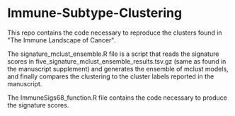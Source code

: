 # Immune-Subtype-Clustering


This repo contains the code necessary to reproduce the clusters found in "The Immune Landscape of Cancer".

The signature_mclust_ensemble.R file is a script that reads the signature scores in five_signature_mclust_ensemble_results.tsv.gz (same as found in the manuscript supplement) and generates the ensemble of mclust models, and finally compares the clustering to the cluster labels reported in the manuscript.

The ImmuneSigs68_function.R file contains the code necessary to produce the signature scores.


